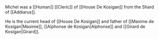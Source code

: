 Michel was a [[Human]] [[Cleric]] of [[House De Kosigan]] from the Shard of [[Addiarus]].

He is the current head of [[House De Kosigan]] and father of [[Maxime de Kosigan|Maxime]], [[Alphonse de Kosigan|Alphonse]] and [[Girard de Kosigan|Girard]].